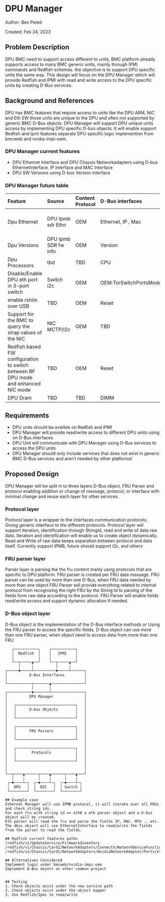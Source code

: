 # DPU Manager

Author: Ben Peled

Created: Feb 24, 2023

## Problem Description
DPU BMC need to support access different to units, BMC platform already supports access to many BMC generic units, mainly through IPMI commands and Redfish schemas.
the objective is to support DPU specific units the same way.
This design will focus on the DPU Manager which will provide Redfish and IPMI with read and write access to the DPU specific units by creating D-Bus services. 

## Background and References
DPU has BMC features that require access to units like the DPU ARM, NIC and Eth SW those units are unique to the DPU and often not supported by generic BMC D-Bus objects.
DPU Manager will support DPU unique units access by implementing DPU specific D-bus objects.
It will enable support Redfish and Ipmi features separate DPU specific logic implemention from bmcweb and nvidia-impi-oem.

### DPU Manager current features
- DPU Ethernet Interface and DPU Chassis Networkadapters using D-bus EthernetInterface, IP interface and MAC Interface
- DPU SW Versions using D-bus Version interface

### DPU Manager future table
|Feature|Source |Content Protocol |D-Bus interfaces |Redfish interfaces|
|:----|:----|:----|:----|:----|
|Dpu Ethernet|DPU Ipmb sdr Ethn|OEM|Ethernet, IP , Mac|EthernetInterface, Chassis Ports, chassis network function|
|Dpu Versions|DPU Ipmb SDR fw info|OEM|Version|FirmwareInventory|
|Dpu Processors |tbd|TBD|CPU|Processors|
|Disable/Enable DPU eth port in 3-port switch|Switch i2c|OEM|OEM:TorSwitchPortsMode(wip)|OEM:TBD|
|enable rshim over USB|TBD|OEM|Reset|OEM:TBD|
|Support for the BMC to query the strap values of the NIC|NIC MCTP/I2c|OEM|TBD|TBD|
|Redfish based FW configuration to switch between BF DPU mode and enhanced NIC mode|TBD|OEM|Reset|OEM:TBD|
|DPU Dram|TBD|TBD|DIMM|memory|

## Requirements
- DPU units should be availble on Redfish and IPMI
- DPU Manager will provide read/write access to different DPU units using on D-Bus interfaces
- DPU Unit will communicate with DPU Manager using D-Bus services to access the DPU units
- DPU Manager should only include services that does not exist in generic BMC D-Bus services and aren’t needed by other platforms!
 
## Proposed Design
DPU Manager will be split in to three layers D-Bus object, FRU Parser and protocol enabling addition or change of message, protocol, or interface with minimal change and reuse each layer for other services.
### Protocol layer
Protocol layer is a wrapper to the interfaces communication protocols.
Giving generic interface to the different protocols. 
Protocol layer will support iteration, identification through StringId, read and write of data raw data.
Iteration and identification will enable us to create object dynamically.
Read and Write of raw data keeps separation between protocol and data itself.
Currently support IPMB, future should support i2c, and others

### FRU parser layer
Parser layer is parsing the the fru content manly using protocols that are specific to DPU platform.
FRU parser is created per FRU data message.
FRU parser can be used by more than one D-Bus, when FRU data needed by more than one object
FRU Parser will provide everything related to internal protocol from recognizing the right FRU by the String Id to parsing of the fields form raw data according to the protocol.
FRU Parser will enable fields read/write access and support dynamic allocation if needed.

### D-Bus object layer
D-Bus object is the implementation of the D-Bus interface methods or 
Using the FRU parser to access the specific fields.
D-Bus object can use more than one FRU parser, when object need to access data from more than one FRU

```
   ┌───────────┐    ┌───────────┐
   │  Redfish  │    │   IPMI    │
   │           │    │           │
   └──┬─────▲──┘    └──┬─────▲──┘
      │     │          │     │
┌─────▼─────┴──────────▼─────┴──────┐
│          D-Bus Interfaces         │
│                                   │
└───────────┬───────▲───────────────┘
            │       │
┌───────────▼───────┴───────────────┐
│          DPU Manager              │
│                                   │
│   ┌───────────────────────────┐   │
│   │      D-bus Objects        │   │
│   │                           │   │
│   └───────────────────────────┘   │
│                                   │
│   ┌───────────────────────────┐   │
│   │      FRU Parsers          │   │
│   │                           │   │
│   └───────────────────────────┘   │
│                                   │
│   ┌───────────────────────────┐   │
│   │       Protocols           │   │
│   │                           │   │
│   └───────────────────────────┘   │
│                                   │
│                                   │
└──┬────▲──────┬────▲──────┬────▲───┘
   │    │      │    │      │    │
 ┌─▼────┴─┐  ┌─▼────┴─┐  ┌─▼────┴─┐
 │  DPU   │  │  NIC   │  │ Switch │
 └────────┘  └────────┘  └────────┘

## Example case
Ethernet Manager will use IPMB protocol, it will iterate over all FRUs and check string ids.
For each fru with string id == eth# a eth parser object and a D-bus object will be created.
Eth parser will read the fru and parse the fields IP, MAC, MTU .. etc.
The dbus object will use EthernetInterface to read/write the fields from the parser to read the fields.

## Redfish current features paths
/redfish/v1/UpdateService/FirmwareInventory
/redfish/v1/Chassis/Card1/NetworkAdapters/ConnectX/NetworkDeviceFunctions/eth<n>
/redfish/v1/Chassis/Card1/NetworkAdapters/NvidiaNetworkAdapter/Ports/eth<n>

## Alternatives Considered
Implement logic under bmcweb/nvidia-impi-oem
Implement D-Bus object on other common project


## Testing
1. Check objects exist under the new service path 
2. Check objects exist under the object mapper
3. Use Redfish/Ipmi to read/write

